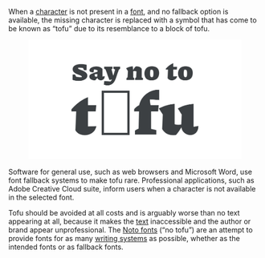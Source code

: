 When a [character](/glossary/character) is not present in a [font](/glossary/font), and no fallback option is available, the missing character is replaced with a symbol that has come to be known as “tofu” due to its resemblance to a block of tofu.

<figure>

![The phrase “Say no to tofu”, with the “o” in “tofu” replaced with the rectangular tofu symbol.](images/thumbnail.svg)

</figure>

Software for general use, such as web browsers and Microsoft Word, use font fallback systems to make tofu rare. Professional applications, such as Adobe Creative Cloud suite, inform users when a character is not available in the selected font.

Tofu should be avoided at all costs and is arguably worse than no text appearing at all, because it makes the [text](/glossary/text_copy) inaccessible and the author or brand appear unprofessional. The [Noto fonts](https://fonts.google.com/noto/fonts) (“no tofu”) are an attempt to provide fonts for as many [writing systems](/glossary/writing_system) as possible, whether as the intended fonts or as fallback fonts.
